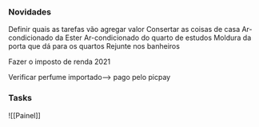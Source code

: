 
### Novidades ###
Definir quais as tarefas vão agregar valor
Consertar as coisas de casa
Ar-condicionado da Ester
Ar-condicionado do quarto de estudos
Moldura da porta que dá para os quartos
Rejunte nos banheiros

Fazer o imposto de renda 2021

Verificar perfume importado--> pago pelo picpay 

### Tasks ###
![[Painel]]